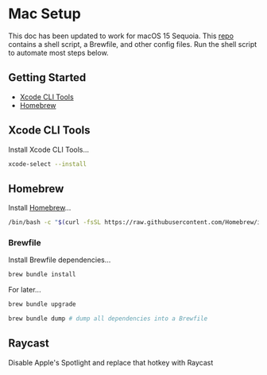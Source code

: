 # Mac Setup

This doc has been updated to work for macOS 15 Sequoia. This [repo](https://github.com/javi-cardenas/.dotfiles) contains a shell script, a Brewfile, and other config files. Run the shell script to automate most steps below.

## Getting Started

- [Xcode CLI Tools](#xcode-cli-tools)
- [Homebrew](#homebrew)

## Xcode CLI Tools

Install Xcode CLI Tools...

```sh
xcode-select --install
```

## Homebrew

Install [Homebrew](https://brew.sh/)...

```sh
/bin/bash -c "$(curl -fsSL https://raw.githubusercontent.com/Homebrew/install/HEAD/install.sh)"
```

### Brewfile

Install Brewfile dependencies...

```sh
brew bundle install
```

For later...

```sh
brew bundle upgrade
```

```sh
brew bundle dump # dump all dependencies into a Brewfile
```

## Raycast
Disable Apple's Spotlight and replace that hotkey with Raycast
